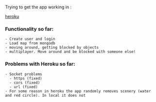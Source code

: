 Trying to get the app working in :

[heroku](https://sheltered-bastion-59048.herokuapp.com/)

### Functionality so far:
    - Create user and login
    - Load map from mongodb
    - moving around, getting blocked by objects
    - multiplayer. Move around and be blocked with someone else!


### Problems with Heroku so far:
    - Socket problems
      - https (fixed)
      - cors (fixed)
      - url (fixed)
    - For some reason in heroku the app randomly removes scenery (water and red circle). In local it does not